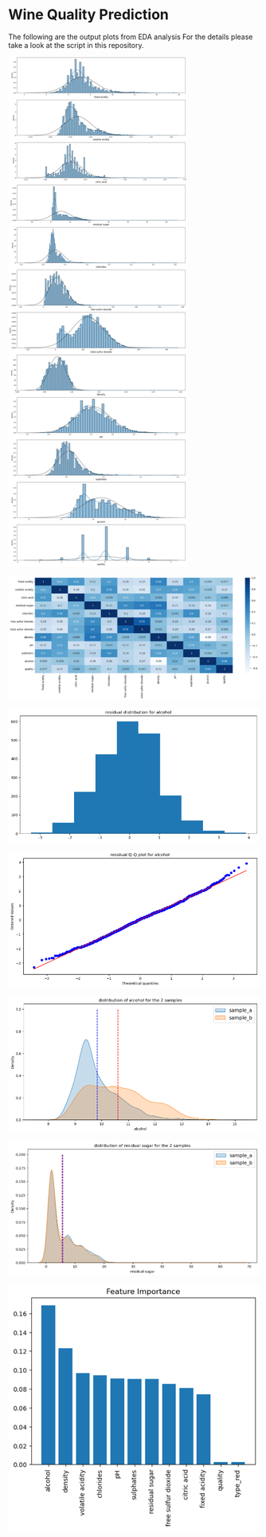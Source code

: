 # Wine Quality Prediction

The following are the output plots from EDA analysis
For the details please take a look at the script in this repository.

![](01_univariate_distribution.png)

![](02_corr_heapmap.png)

![](03_residual_distribution_alcohol.png)

![](04_residual_qq_plot_alcohol.png)

![](05_dist_alcohol_2_samples.png)

![](06_dist_residual_sugar_2_samples.png)

![](07_feature_importance.png)

